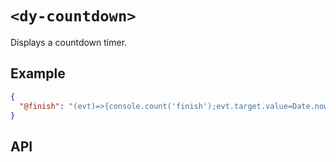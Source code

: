# `<dy-countdown>`

Displays a countdown timer.

## Example

<gbp-example name="dy-countdown" src="https://esm.sh/duoyun-ui/elements/countdown">

```json
{
  "@finish": "(evt)=>{console.count('finish');evt.target.value=Date.now()+10000;}"
}
```

</gbp-example>

## API

<gbp-api src="/src/elements/countdown.ts"></gbp-api>
